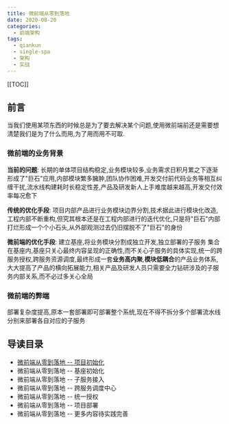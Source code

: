```yaml
---
title: 微前端从零到落地
date: 2020-08-20
categories:
  - 前端架构
tags:
  - qiankun
  - single-spa
  - 架构
  - 实战
---
```


[[TOC]]

## 前言

当我们使用某项东西的时候总是为了要去解决某个问题,使用微前端前还是需要想清楚我们是为了什么而用,为了用而用不可取.

### 微前端的业务背景

**当前的问题**: 长期的单体项目结构稳定,业务模块较多,业务需求日积月累之下逐渐形成了"巨石"应用,内部模块繁多臃肿,团队协作困难,开发交付前代码业务等相互纠缠干扰,流水线构建耗时长稳定性差,产品及研发新人上手难度越来越高,开发交付效率每况愈下

**传统的优化手段**: 项目内部产品进行业务模块边界分割,技术据此进行模块化改造,工程内部不断重构,但究其根本还是在工程内部进行的迭代优化,只是将"巨石"内部打烂形成一个个小石头,从外部观测过去仍旧摆脱不了"巨石"的身份

**微前端的优化手段**: 建立基座,将业务模块分割成独立开发,独立部署的子服务 集合在基座内,基座只关心最终内容呈现的正确性,而不关心子服务的具体实现,统一的跨服务授权,跨服务资源调度,最终形成一套**业务高内聚**,**模块低耦合**的产品业务体系,大大提高了产品的横向拓展能力,相关产品及研发人员只需要全力钻研涉及的子服务内部关系,而不必过多关心全局

### 微前端的弊端

部署复杂度提高,原本一套部署即可部署整个系统,现在不得不拆分多个部署流水线分别来部署各自对应的子服务

## 导读目录

* [微前端从零到落地 -- 项目初始化](./micro-init.md)
* 微前端从零到落地 -- 基座初始化
* 微前端从零到落地 -- 子服务接入
* 微前端从零到落地 -- 跨服务调度中心
* 微前端从零到落地 -- 统一授权
* 微前端从零到落地 -- 项目部署
* 微前端从零到落地 -- 更多内容待实践完善
